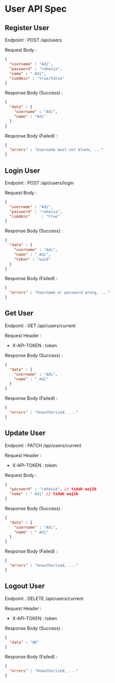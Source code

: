 # User API Spec

## Register User

Endpoint : POST /api/users

Request Body :

```json
{
  "username" : "Adi",
  "password" : "rahasia",
  "name" : " Adi",
  "isAdmin" : "true/false"
}
```

Response Body (Success) :

```json
{
  "data" : {
    "username" : "Adi",
    "name" : "Adi"
  }
}
```

Response Body (Failed) :

```json
{
  "errors" : "Username must not blank, ..."
}
```

## Login User

Endpoint : POST /api/users/login

Request Body :

```json
{
  "username" : "Adi",
  "password" : "rahasia",
  "isAdmin"     : "true"
}
```

Response Body (Success) :

```json
{
  "data" : {
    "username" : "Adi",
    "name" : " Adi",
    "token" : "uuid"
  }
}
```

Response Body (Failed) :

```json
{
  "errors" : "Username or password wrong, ..."
}
```

## Get User

Endpoint : GET /api/users/current

Request Header :
- X-API-TOKEN : token

Response Body (Success) :

```json
{
  "data" : {
    "username" : "Adi",
    "name" : " Adi"
  }
}
```

Response Body (Failed) :

```json
{
  "errors" : "Unauthorized, ..."
}
```

## Update User

Endpoint : PATCH /api/users/current

Request Header :
- X-API-TOKEN : token

Request Body :

```json
{
  "password" : "rahasia", // tidak wajib
  "name" : " Adi" // tidak wajib
}
```

Response Body (Success) :

```json
{
  "data" : {
    "username" : "Adi",
    "name" : " Adi"
  }
}
```

Response Body (Failed) :

```json
{
  "errors" : "Unauthorized, ..."
}
```

## Logout User

Endpoint : DELETE /api/users/current

Request Header :
- X-API-TOKEN : token

Response Body (Success) :

```json
{
  "data" : "OK"
}
```

Response Body (Failed) :

```json
{
  "errors" : "Unauthorized, ..."
}
```